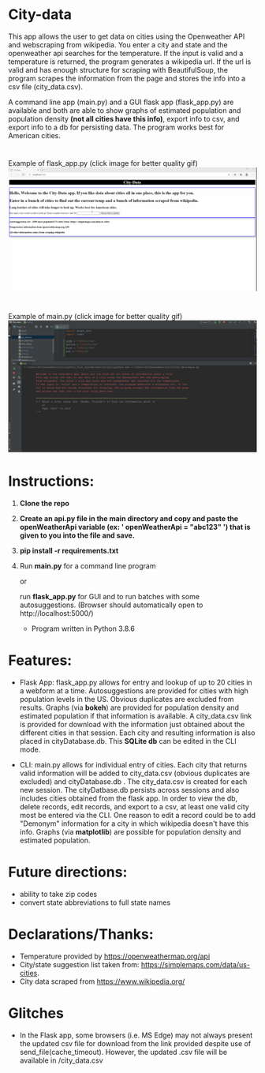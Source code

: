 # City-data

This app allows the user to get data on cities using the Openweather API and webscraping from wikipedia. You enter a city and state and the openweather api searches for the temperature. If the input is valid and a temperature is returned, the program generates a wikipedia url. If the url is valid and has enough structure for scraping with BeautifulSoup, the program scrapes the information from the page and stores the info into a csv file (city_data.csv). 

A command line app (main.py) and a GUI flask app (flask_app.py) are available and both are able to show graphs of estimated population and population density **(not all cities have this info)**, export info to csv, and export info to a db for persisting data. The program works best for American cities. 


#
Example of flask_app.py (click image for better quality gif)
![flash_app.py](images/citydata_gif_2.gif) 

#
Example of main.py (click image for better quality gif)
![main.py](images/citydata_gif_3.gif) 


#
# Instructions:

1. **Clone the repo**
2. **Create an api.py file in the main directory and copy and paste the openWeatherApi variable (ex: ' openWeatherApi = "abc123" ') that is given to you into the file and save.**
3. **pip install -r requirements.txt**
4. Run **main.py** for a command line program

   or

    run **flask_app.py** for GUI and to run batches with some autosuggestions. (Browser should automatically open to http://localhost:5000/)

    * Program written in Python 3.8.6

#

# Features:

* Flask App:
    flask_app.py allows for entry and lookup of up to 20 cities in a webform at a time. Autosuggestions are provided for cities with high population levels in the US. Obvious duplicates are excluded from results. Graphs (via **bokeh**) are provided for population density and estimated population if that information is available. A city_data.csv link is provided for download with the information just obtained about the different cities in that session. Each city and resulting information is also placed in cityDatabase.db. This **SQLite db** can be edited in the CLI mode. 

* CLI:
    main.py allows for individual entry of cities. Each city that returns valid information will be added to city_data.csv (obvious duplicates are excluded) and cityDatabase.db . The city_data.csv is created for each new session. The cityDatbase.db persists across sessions and also includes cities obtained from the flask app. In order to view the db, delete records, edit records, and export to a csv, at least one valid city most be entered via the CLI. One reason to edit a record could be to add "Demonym" information for a city in which wikipedia doesn't have this info. Graphs (via **matplotlib**) are possible for population density and estimated population.  



#

# Future directions: 
* ability to take zip codes
* convert state abbreviations to full state names

#

# Declarations/Thanks:
* Temperature provided by https://openweathermap.org/api 
* City/state suggestion list taken from:  https://simplemaps.com/data/us-cities.
* City data scraped from https://www.wikipedia.org/

#

# Glitches
* In the Flask app, some browsers (i.e. MS Edge) may not always present the updated csv file for download from the link provided despite use of send_file(cache_timeout). However, the updated .csv file will be available in /city_data.csv